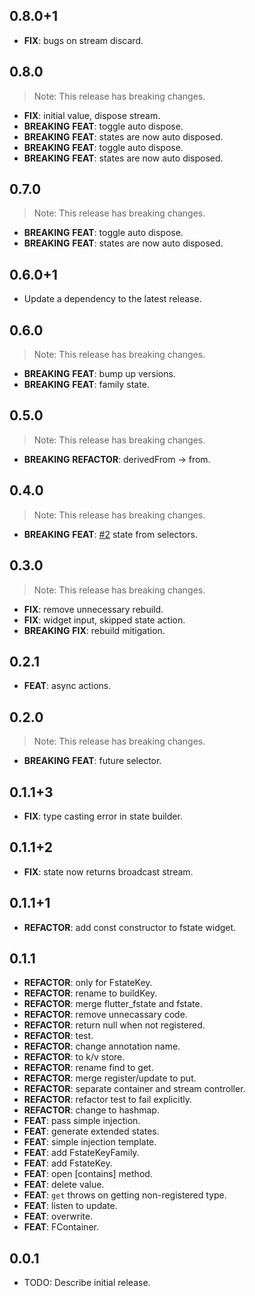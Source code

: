 ## 0.8.0+1

 - **FIX**: bugs on stream discard.

## 0.8.0

> Note: This release has breaking changes.

 - **FIX**: initial value, dispose stream.
 - **BREAKING** **FEAT**: toggle auto dispose.
 - **BREAKING** **FEAT**: states are now auto disposed.
 - **BREAKING** **FEAT**: toggle auto dispose.
 - **BREAKING** **FEAT**: states are now auto disposed.

## 0.7.0

> Note: This release has breaking changes.

 - **BREAKING** **FEAT**: toggle auto dispose.
 - **BREAKING** **FEAT**: states are now auto disposed.

## 0.6.0+1

 - Update a dependency to the latest release.

## 0.6.0

> Note: This release has breaking changes.

 - **BREAKING** **FEAT**: bump up versions.
 - **BREAKING** **FEAT**: family state.

## 0.5.0

> Note: This release has breaking changes.

 - **BREAKING** **REFACTOR**: derivedFrom -> from.

## 0.4.0

> Note: This release has breaking changes.

 - **BREAKING** **FEAT**: [#2](https://github.com/wurikiji/fstate.git/issues/2) state from selectors.

## 0.3.0

> Note: This release has breaking changes.

 - **FIX**: remove unnecessary rebuild.
 - **FIX**: widget input, skipped state action.
 - **BREAKING** **FIX**: rebuild mitigation.

## 0.2.1

 - **FEAT**: async actions.

## 0.2.0

> Note: This release has breaking changes.

 - **BREAKING** **FEAT**: future selector.

## 0.1.1+3

 - **FIX**: type casting error in state builder.

## 0.1.1+2

 - **FIX**: state now returns broadcast stream.

## 0.1.1+1

 - **REFACTOR**: add const constructor to fstate widget.

## 0.1.1

 - **REFACTOR**: only for FstateKey.
 - **REFACTOR**: rename to buildKey.
 - **REFACTOR**: merge flutter_fstate and fstate.
 - **REFACTOR**: remove unnecassary code.
 - **REFACTOR**: return null when not registered.
 - **REFACTOR**: test.
 - **REFACTOR**: change annotation name.
 - **REFACTOR**: to k/v store.
 - **REFACTOR**: rename find to get.
 - **REFACTOR**: merge register/update to put.
 - **REFACTOR**: separate container and stream controller.
 - **REFACTOR**: refactor test to fail explicitly.
 - **REFACTOR**: change to hashmap.
 - **FEAT**: pass simple injection.
 - **FEAT**: generate extended states.
 - **FEAT**: simple injection template.
 - **FEAT**: add FstateKeyFamily.
 - **FEAT**: add FstateKey.
 - **FEAT**: open [contains] method.
 - **FEAT**: delete value.
 - **FEAT**: `get` throws on getting non-registered type.
 - **FEAT**: listen to update.
 - **FEAT**: overwrite.
 - **FEAT**: FContainer.

## 0.0.1

* TODO: Describe initial release.
